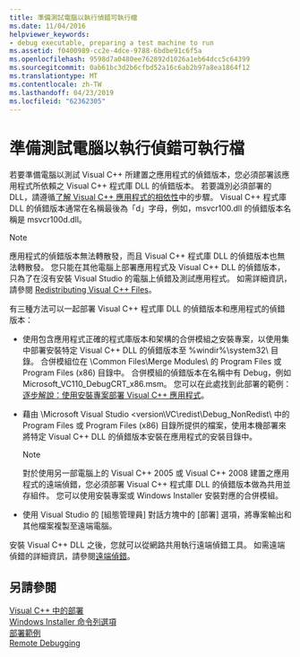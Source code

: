 ```yaml
---
title: 準備測試電腦以執行偵錯可執行檔
ms.date: 11/04/2016
helpviewer_keywords:
- debug executable, preparing a test machine to run
ms.assetid: f0400989-cc2e-4dce-9788-6bdbe91c6f5a
ms.openlocfilehash: 9598d7a0480ee762892d1026a1eb64dcc5c64399
ms.sourcegitcommit: 0ab61bc3d2b6cfbd52a16c6ab2b97a8ea1864f12
ms.translationtype: MT
ms.contentlocale: zh-TW
ms.lasthandoff: 04/23/2019
ms.locfileid: "62362305"
---
```

# <a name="preparing-a-test-machine-to-run-a-debug-executable"></a>準備測試電腦以執行偵錯可執行檔

若要準備電腦以測試 Visual C++ 所建置之應用程式的偵錯版本，您必須部署該應用程式所依賴之 Visual C++ 程式庫 DLL 的偵錯版本。 若要識別必須部署的 DLL，請遵循[了解 Visual C++ 應用程式的相依性](understanding-the-dependencies-of-a-visual-cpp-application.md)中的步驟。 Visual C++ 程式庫 DLL 的偵錯版本通常在名稱最後為「d」字母，例如，msvcr100.dll 的偵錯版本名稱是 msvcr100d.dll。

> [!NOTE]
>  應用程式的偵錯版本無法轉散發，而且 Visual C++ 程式庫 DLL 的偵錯版本也無法轉散發。 您只能在其他電腦上部署應用程式及 Visual C++ DLL 的偵錯版本，只為了在沒有安裝 Visual Studio 的電腦上偵錯及測試應用程式。 如需詳細資訊，請參閱 [Redistributing Visual C++ Files](redistributing-visual-cpp-files.md)。

有三種方法可以一起部署 Visual C++ 程式庫 DLL 的偵錯版本和應用程式的偵錯版本：

- 使用包含應用程式正確的程式庫版本和架構的合併模組之安裝專案，以使用集中部署安裝特定 Visual C++ DLL 的偵錯版本至 %windir%\system32\ 目錄。 合併模組位在 \Common Files\Merge Modules\\ 的 Program Files 或 Program Files (x86) 目錄中。 合併模組的偵錯版本在名稱中有 Debug，例如 Microsoft_VC110_DebugCRT_x86.msm。 您可以在此處找到此部署的範例：[逐步解說：使用安裝專案部署 Visual C++ 應用程式](walkthrough-deploying-a-visual-cpp-application-by-using-a-setup-project.md)。

- 藉由 \Microsoft Visual Studio \<version\VC\redist\Debug_NonRedist\\ 中的 Program Files 或 Program Files (x86) 目錄所提供的檔案，使用本機部署來將特定 Visual C++ DLL 的偵錯版本安裝在應用程式的安裝目錄中。

    > [!NOTE]
    >  對於使用另一部電腦上的 Visual C++ 2005 或 Visual C++ 2008 建置之應用程式的遠端偵錯，您必須部署 Visual C++ 程式庫 DLL 的偵錯版本做為共用並存組件。 您可以使用安裝專案或 Windows Installer 安裝對應的合併模組。

- 使用 Visual Studio 的 [組態管理員] 對話方塊中的 [部署] 選項，將專案輸出和其他檔案複製至遠端電腦。

安裝 Visual C++ DLL 之後，您就可以從網路共用執行遠端偵錯工具。 如需遠端偵錯的詳細資訊，請參閱[遠端偵錯](/visualstudio/debugger/remote-debugging.md)。

## <a name="see-also"></a>另請參閱

[Visual C++ 中的部署](deployment-in-visual-cpp.md)<br>
[Windows Installer 命令列選項](/windows/desktop/Msi/command-line-options)<br>
[部署範例](deployment-examples.md)<br>
[Remote Debugging](/visualstudio/debugger/remote-debugging.md)
